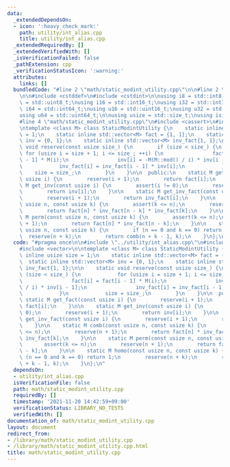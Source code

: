 ```yaml
---
data:
  _extendedDependsOn:
  - icon: ':heavy_check_mark:'
    path: utility/int_alias.cpp
    title: utility/int_alias.cpp
  _extendedRequiredBy: []
  _extendedVerifiedWith: []
  _isVerificationFailed: false
  _pathExtension: cpp
  _verificationStatusIcon: ':warning:'
  attributes:
    links: []
  bundledCode: "#line 2 \"math/static_modint_utility.cpp\"\n\n#line 2 \"utility/int_alias.cpp\"\
    \n\n#include <cstddef>\n#include <cstdint>\n\nusing i8 = std::int8_t;\nusing u8\
    \ = std::uint8_t;\nusing i16 = std::int16_t;\nusing i32 = std::int32_t;\nusing\
    \ i64 = std::int64_t;\nusing u16 = std::uint16_t;\nusing u32 = std::uint32_t;\n\
    using u64 = std::uint64_t;\n\nusing usize = std::size_t;\nusing isize = std::ptrdiff_t;\n\
    #line 4 \"math/static_modint_utility.cpp\"\n#include <cassert>\n#include <vector>\n\
    \ntemplate <class M> class StaticModintUtility {\n    static inline usize size\
    \ = 1;\n    static inline std::vector<M> fact = {1, 1};\n    static inline std::vector<M>\
    \ inv = {0, 1};\n    static inline std::vector<M> inv_fact{1, 1};\n\n    static\
    \ void reserve(const usize size_) {\n        if (size < size_) {\n           \
    \ for (usize i = size + 1; i <= size_; ++i) {\n                fact[i] = fact[i\
    \ - 1] * M(i);\n                inv[i] = -M(M::mod() / i) * inv[i - 1];\n    \
    \            inv_fact[i] = inv_fact[i - 1] * inv[i];\n            }\n        \
    \    size = size_;\n        }\n    }\n\n  public:\n    static M get_fact(const\
    \ usize i) {\n        reserve(i + 1);\n        return fact[i];\n    }\n\n    static\
    \ M get_inv(const usize i) {\n        assert(i != 0);\n        reserve(i + 1);\n\
    \        return inv[i];\n    }\n\n    static M get_inv_fact(const usize i) {\n\
    \        reserve(i + 1);\n        return inv_fact[i];\n    }\n\n    static M comb(const\
    \ usize n, const usize k) {\n        assert(k <= n);\n        reserve(n + 1);\n\
    \        return fact[n] * inv_fact[n - k] * inv_fact[k];\n    }\n\n    static\
    \ M perm(const usize n, const usize k) {\n        assert(k <= n);\n        reserve(n\
    \ + 1);\n        return fact[n] * inv_fact[n - k];\n    }\n\n    static M homo(const\
    \ usize n, const usize k) {\n        if (n == 0 and k == 0) return 1;\n      \
    \  reserve(n + k);\n        return comb(n + k - 1, k);\n    }\n};\n"
  code: "#pragma once\n\n#include \"../utility/int_alias.cpp\"\n#include <cassert>\n\
    #include <vector>\n\ntemplate <class M> class StaticModintUtility {\n    static\
    \ inline usize size = 1;\n    static inline std::vector<M> fact = {1, 1};\n  \
    \  static inline std::vector<M> inv = {0, 1};\n    static inline std::vector<M>\
    \ inv_fact{1, 1};\n\n    static void reserve(const usize size_) {\n        if\
    \ (size < size_) {\n            for (usize i = size + 1; i <= size_; ++i) {\n\
    \                fact[i] = fact[i - 1] * M(i);\n                inv[i] = -M(M::mod()\
    \ / i) * inv[i - 1];\n                inv_fact[i] = inv_fact[i - 1] * inv[i];\n\
    \            }\n            size = size_;\n        }\n    }\n\n  public:\n   \
    \ static M get_fact(const usize i) {\n        reserve(i + 1);\n        return\
    \ fact[i];\n    }\n\n    static M get_inv(const usize i) {\n        assert(i !=\
    \ 0);\n        reserve(i + 1);\n        return inv[i];\n    }\n\n    static M\
    \ get_inv_fact(const usize i) {\n        reserve(i + 1);\n        return inv_fact[i];\n\
    \    }\n\n    static M comb(const usize n, const usize k) {\n        assert(k\
    \ <= n);\n        reserve(n + 1);\n        return fact[n] * inv_fact[n - k] *\
    \ inv_fact[k];\n    }\n\n    static M perm(const usize n, const usize k) {\n \
    \       assert(k <= n);\n        reserve(n + 1);\n        return fact[n] * inv_fact[n\
    \ - k];\n    }\n\n    static M homo(const usize n, const usize k) {\n        if\
    \ (n == 0 and k == 0) return 1;\n        reserve(n + k);\n        return comb(n\
    \ + k - 1, k);\n    }\n};\n"
  dependsOn:
  - utility/int_alias.cpp
  isVerificationFile: false
  path: math/static_modint_utility.cpp
  requiredBy: []
  timestamp: '2021-11-20 14:42:59+09:00'
  verificationStatus: LIBRARY_NO_TESTS
  verifiedWith: []
documentation_of: math/static_modint_utility.cpp
layout: document
redirect_from:
- /library/math/static_modint_utility.cpp
- /library/math/static_modint_utility.cpp.html
title: math/static_modint_utility.cpp
---
```

